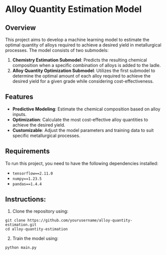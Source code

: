 # Alloy Quantity Estimation Model

## Overview

This project aims to develop a machine learning model to estimate the optimal quantity of alloys required to achieve a desired yield in metallurgical processes. The model consists of two submodels:

1. **Chemistry Estimation Submodel**: Predicts the resulting chemical composition when a specific combination of alloys is added to the ladle.
2. **Alloy Quantity Optimization Submodel**: Utilizes the first submodel to determine the optimal amount of each alloy required to achieve the desired yield for a given grade while considering cost-effectiveness.

## Features

- **Predictive Modeling**: Estimate the chemical composition based on alloy inputs.
- **Optimization**: Calculate the most cost-effective alloy quantities to achieve the desired yield.
- **Customizable**: Adjust the model parameters and training data to suit specific metallurgical processes.

## Requirements

To run this project, you need to have the following dependencies installed:

- `tensorflow==2.11.0`
- `numpy==1.23.5`
- `pandas==1.4.4`

## Instructions:
1. Clone the repository using:
```
git clone https://github.com/yourusername/alloy-quantity-estimation.git
cd alloy-quantity-estimation
```

2. Train the model using:
```
python main.py
```
